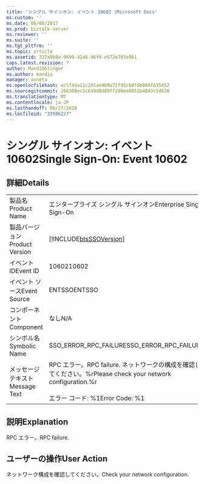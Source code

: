 ```yaml
---
title: 'シングル サインオン: イベント 10602 |Microsoft Docs'
ms.custom: ''
ms.date: 06/08/2017
ms.prod: biztalk-server
ms.reviewer: ''
ms.suite: ''
ms.tgt_pltfrm: ''
ms.topic: article
ms.assetid: 337a9b8e-9690-42d4-96f0-e572e703e961
caps.latest.revision: 7
author: MandiOhlinger
ms.author: mandia
manager: anneta
ms.openlocfilehash: ec5f44a11c291ae4b9a71f95c6dfdb004f635457
ms.sourcegitcommit: 266308ec5c6a9d8d80ff298ee6051b4843c5d626
ms.translationtype: MT
ms.contentlocale: ja-JP
ms.lasthandoff: 06/27/2018
ms.locfileid: "37006227"
---
```

# <a name="single-sign-on-event-10602"></a><span data-ttu-id="34c4d-102">シングル サインオン: イベント 10602</span><span class="sxs-lookup"><span data-stu-id="34c4d-102">Single Sign-On: Event 10602</span></span>
## <a name="details"></a><span data-ttu-id="34c4d-103">詳細</span><span class="sxs-lookup"><span data-stu-id="34c4d-103">Details</span></span>  
  
|                 |                                                                                    |
|-----------------|------------------------------------------------------------------------------------|
|  <span data-ttu-id="34c4d-104">製品名</span><span class="sxs-lookup"><span data-stu-id="34c4d-104">Product Name</span></span>   |                             <span data-ttu-id="34c4d-105">エンタープライズ シングル サインオン</span><span class="sxs-lookup"><span data-stu-id="34c4d-105">Enterprise Single Sign-On</span></span>                              |
| <span data-ttu-id="34c4d-106">製品バージョン</span><span class="sxs-lookup"><span data-stu-id="34c4d-106">Product Version</span></span> |             [!INCLUDE[btsSSOVersion](../includes/btsssoversion-md.md)]             |
|    <span data-ttu-id="34c4d-107">イベント ID</span><span class="sxs-lookup"><span data-stu-id="34c4d-107">Event ID</span></span>     |                                       <span data-ttu-id="34c4d-108">10602</span><span class="sxs-lookup"><span data-stu-id="34c4d-108">10602</span></span>                                        |
|  <span data-ttu-id="34c4d-109">イベント ソース</span><span class="sxs-lookup"><span data-stu-id="34c4d-109">Event Source</span></span>   |                                       <span data-ttu-id="34c4d-110">ENTSSO</span><span class="sxs-lookup"><span data-stu-id="34c4d-110">ENTSSO</span></span>                                       |
|    <span data-ttu-id="34c4d-111">コンポーネント</span><span class="sxs-lookup"><span data-stu-id="34c4d-111">Component</span></span>    |                                        <span data-ttu-id="34c4d-112">なし</span><span class="sxs-lookup"><span data-stu-id="34c4d-112">N/A</span></span>                                         |
|  <span data-ttu-id="34c4d-113">シンボル名</span><span class="sxs-lookup"><span data-stu-id="34c4d-113">Symbolic Name</span></span>  |                               <span data-ttu-id="34c4d-114">SSO_ERROR_RPC_FAILURE</span><span class="sxs-lookup"><span data-stu-id="34c4d-114">SSO_ERROR_RPC_FAILURE</span></span>                                |
|  <span data-ttu-id="34c4d-115">メッセージ テキスト</span><span class="sxs-lookup"><span data-stu-id="34c4d-115">Message Text</span></span>   | <span data-ttu-id="34c4d-116">RPC エラー。</span><span class="sxs-lookup"><span data-stu-id="34c4d-116">RPC failure.</span></span> <span data-ttu-id="34c4d-117">ネットワークの構成を確認してください。%r</span><span class="sxs-lookup"><span data-stu-id="34c4d-117">Please check your network configuration.%r</span></span><br /><br /> <span data-ttu-id="34c4d-118">エラー コード: %1</span><span class="sxs-lookup"><span data-stu-id="34c4d-118">Error Code: %1</span></span> |
  
## <a name="explanation"></a><span data-ttu-id="34c4d-119">説明</span><span class="sxs-lookup"><span data-stu-id="34c4d-119">Explanation</span></span>  
 <span data-ttu-id="34c4d-120">RPC エラー。</span><span class="sxs-lookup"><span data-stu-id="34c4d-120">RPC failure.</span></span>  
  
## <a name="user-action"></a><span data-ttu-id="34c4d-121">ユーザーの操作</span><span class="sxs-lookup"><span data-stu-id="34c4d-121">User Action</span></span>  
 <span data-ttu-id="34c4d-122">ネットワーク構成を確認してください。</span><span class="sxs-lookup"><span data-stu-id="34c4d-122">Check your network configuration.</span></span>